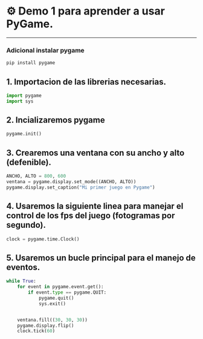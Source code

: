 # ⚙️ Demo 1 para aprender a usar PyGame.
---

### Adicional instalar pygame
```sh
pip install pygame
```

## 1. Importacion de las librerias necesarias.

```python
import pygame
import sys
```
## 2. Incializaremos pygame

```python
pygame.init()
```

## 3. Crearemos una ventana con su ancho y alto (defenible).

```python
ANCHO, ALTO = 800, 600
ventana = pygame.display.set_mode((ANCHO, ALTO))
pygame.display.set_caption("Mi primer juego en Pygame")
```

## 4. Usaremos la siguiente linea para manejar el control de los fps del juego (fotogramas por segundo).

```python
clock = pygame.time.Clock()
```

## 5. Usaremos un bucle principal para el manejo de eventos.

```python
while True:
    for event in pygame.event.get():
        if event.type == pygame.QUIT:
            pygame.quit()
            sys.exit()


    ventana.fill((30, 30, 30))
    pygame.display.flip()
    clock.tick(60)
```
